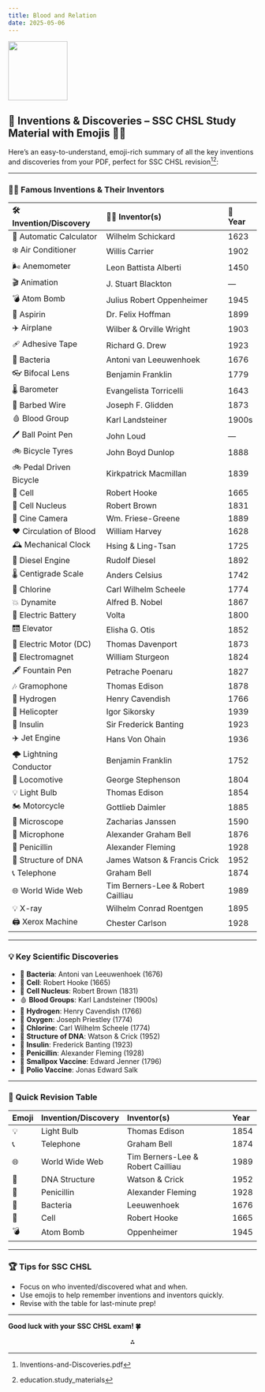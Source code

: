```yaml
---
title: Blood and Relation
date: 2025-05-06
---
```


<img src="https://r2cdn.perplexity.ai/pplx-full-logo-primary-dark%402x.png" class="logo" width="120"/>

## 🧪 Inventions \& Discoveries – SSC CHSL Study Material with Emojis 🏅✨

Here’s an easy-to-understand, emoji-rich summary of all the key inventions and discoveries from your PDF, perfect for SSC CHSL revision[^1][^2]:

---

### 🧑‍🔬 **Famous Inventions \& Their Inventors**

| 🛠️ Invention/Discovery | 👨‍🔬 Inventor(s) | 📅 Year |
| :-- | :-- | :-- |
| 🧮 Automatic Calculator | Wilhelm Schickard | 1623 |
| ❄️ Air Conditioner | Willis Carrier | 1902 |
| 🌬️ Anemometer | Leon Battista Alberti | 1450 |
| 🎬 Animation | J. Stuart Blackton | — |
| 💣 Atom Bomb | Julius Robert Oppenheimer | 1945 |
| 💊 Aspirin | Dr. Felix Hoffman | 1899 |
| ✈️ Airplane | Wilber \& Orville Wright | 1903 |
| 🩹 Adhesive Tape | Richard G. Drew | 1923 |
| 🦠 Bacteria | Antoni van Leeuwenhoek | 1676 |
| 👓 Bifocal Lens | Benjamin Franklin | 1779 |
| 🌡️ Barometer | Evangelista Torricelli | 1643 |
| 🧵 Barbed Wire | Joseph F. Glidden | 1873 |
| 🩸 Blood Group | Karl Landsteiner | 1900s |
| 🖊️ Ball Point Pen | John Loud | — |
| 🚲 Bicycle Tyres | John Boyd Dunlop | 1888 |
| 🚲 Pedal Driven Bicycle | Kirkpatrick Macmillan | 1839 |
| 🧫 Cell | Robert Hooke | 1665 |
| 🧬 Cell Nucleus | Robert Brown | 1831 |
| 🎥 Cine Camera | Wm. Friese-Greene | 1889 |
| ❤️ Circulation of Blood | William Harvey | 1628 |
| 🕰️ Mechanical Clock | Hsing \& Ling-Tsan | 1725 |
| 🚂 Diesel Engine | Rudolf Diesel | 1892 |
| 🌡️ Centigrade Scale | Anders Celsius | 1742 |
| 🧪 Chlorine | Carl Wilhelm Scheele | 1774 |
| 💥 Dynamite | Alfred B. Nobel | 1867 |
| 🔋 Electric Battery | Volta | 1800 |
| 🛗 Elevator | Elisha G. Otis | 1852 |
| 🔌 Electric Motor (DC) | Thomas Davenport | 1873 |
| 🧲 Electromagnet | William Sturgeon | 1824 |
| 🖋️ Fountain Pen | Petrache Poenaru | 1827 |
| 🎶 Gramophone | Thomas Edison | 1878 |
| 🧪 Hydrogen | Henry Cavendish | 1766 |
| 🚁 Helicopter | Igor Sikorsky | 1939 |
| 💉 Insulin | Sir Frederick Banting | 1923 |
| ✈️ Jet Engine | Hans Von Ohain | 1936 |
| 🌩️ Lightning Conductor | Benjamin Franklin | 1752 |
| 🚂 Locomotive | George Stephenson | 1804 |
| 💡 Light Bulb | Thomas Edison | 1854 |
| 🏍️ Motorcycle | Gottlieb Daimler | 1885 |
| 🔬 Microscope | Zacharias Janssen | 1590 |
| 🎤 Microphone | Alexander Graham Bell | 1876 |
| 💉 Penicillin | Alexander Fleming | 1928 |
| 🧬 Structure of DNA | James Watson \& Francis Crick | 1952 |
| 📞 Telephone | Graham Bell | 1874 |
| 🌐 World Wide Web | Tim Berners-Lee \& Robert Cailliau | 1989 |
| 💡 X-ray | Wilhelm Conrad Roentgen | 1895 |
| 🖨️ Xerox Machine | Chester Carlson | 1928 |


---

### 💡 **Key Scientific Discoveries**

- 🦠 **Bacteria**: Antoni van Leeuwenhoek (1676)
- 🧫 **Cell**: Robert Hooke (1665)
- 🧬 **Cell Nucleus**: Robert Brown (1831)
- 🩸 **Blood Groups**: Karl Landsteiner (1900s)
- 🧪 **Hydrogen**: Henry Cavendish (1766)
- 🧪 **Oxygen**: Joseph Priestley (1774)
- 🧪 **Chlorine**: Carl Wilhelm Scheele (1774)
- 🧬 **Structure of DNA**: Watson \& Crick (1952)
- 💉 **Insulin**: Frederick Banting (1923)
- 💉 **Penicillin**: Alexander Fleming (1928)
- 💉 **Smallpox Vaccine**: Edward Jenner (1796)
- 💉 **Polio Vaccine**: Jonas Edward Salk

---

### 📝 **Quick Revision Table**

| Emoji | Invention/Discovery | Inventor(s) | Year |
| :-- | :-- | :-- | :-- |
| 💡 | Light Bulb | Thomas Edison | 1854 |
| 📞 | Telephone | Graham Bell | 1874 |
| 🌐 | World Wide Web | Tim Berners-Lee \& Robert Cailliau | 1989 |
| 🧬 | DNA Structure | Watson \& Crick | 1952 |
| 💉 | Penicillin | Alexander Fleming | 1928 |
| 🦠 | Bacteria | Leeuwenhoek | 1676 |
| 🧫 | Cell | Robert Hooke | 1665 |
| 💣 | Atom Bomb | Oppenheimer | 1945 |


---

### 🏆 **Tips for SSC CHSL**

- Focus on who invented/discovered what and when.
- Use emojis to help remember inventions and inventors quickly.
- Revise with the table for last-minute prep!

---

**Good luck with your SSC CHSL exam! 🍀**

<div style="text-align: center">⁂</div>

[^1]: Inventions-and-Discoveries.pdf

[^2]: education.study_materials

